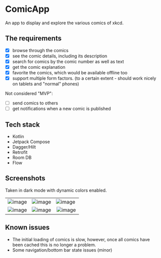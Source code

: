 # ComicApp
An app to display and explore the various comics of xkcd.

## The requirements
- [X] browse through the comics
- [X] see the comic details, including its description
- [X] search for comics by the comic number as well as text
- [X] get the comic explanation
- [X] favorite the comics, which would be available offline too
- [X] support multiple form factors. (to a certain extent - should work nicely on tablets and "normal" phones)

Not considered "MVP": 
- [ ] send comics to others
- [ ] get notifications when a new comic is published

## Tech stack
- Kotlin
- Jetpack Compose
- Dagger/Hilt
- Retrofit
- Room DB
- Flow

## Screenshots
Taken in dark mode with dynamic colors enabled. 

| | | |
|:-------------------------:|:-------------------------:|:-------------------------:|
![image](https://user-images.githubusercontent.com/20892062/193409112-95967619-e194-4bd6-a069-7fb70fbec9de.png)|![image](https://user-images.githubusercontent.com/20892062/193409122-1be11eaa-acf3-4265-ad3c-541a19058677.png)|![image](https://user-images.githubusercontent.com/20892062/193409161-7ceb498d-7e9f-4166-97ca-d39b0a2d7420.png) |
|![image](https://user-images.githubusercontent.com/20892062/193409189-6848c5ad-1bf3-4dda-b925-a5136dc05cae.png)| ![image](https://user-images.githubusercontent.com/20892062/193409195-7fff0f48-474b-4a75-b123-3889d56d93a8.png) | ![image](https://user-images.githubusercontent.com/20892062/193409202-37ac5fab-8a4b-496c-87ac-2e5c67e4db19.png)|

## Known issues
- The initial loading of comics is slow, however, once all comics have been cached this is no longer a problem.
- Some navigation/bottom bar state issues (minor)

